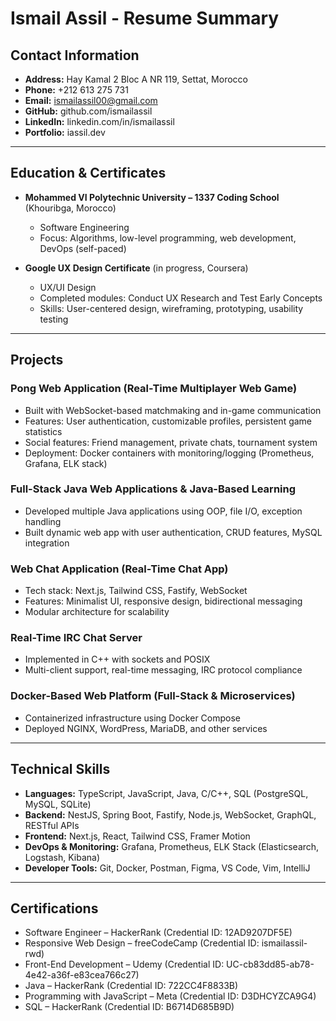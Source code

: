# Ismail Assil - Resume Summary

## Contact Information
- **Address:** Hay Kamal 2 Bloc A NR 119, Settat, Morocco  
- **Phone:** +212 613 275 731  
- **Email:** ismailassil00@gmail.com  
- **GitHub:** github.com/ismailassil  
- **LinkedIn:** linkedin.com/in/ismailassil  
- **Portfolio:** iassil.dev  

---

## Education & Certificates
- **Mohammed VI Polytechnic University – 1337 Coding School** (Khouribga, Morocco)  
  - Software Engineering  
  - Focus: Algorithms, low-level programming, web development, DevOps (self-paced)  

- **Google UX Design Certificate** (in progress, Coursera)  
  - UX/UI Design  
  - Completed modules: Conduct UX Research and Test Early Concepts  
  - Skills: User-centered design, wireframing, prototyping, usability testing  

---

## Projects
### Pong Web Application (Real-Time Multiplayer Web Game)
- Built with WebSocket-based matchmaking and in-game communication  
- Features: User authentication, customizable profiles, persistent game statistics  
- Social features: Friend management, private chats, tournament system  
- Deployment: Docker containers with monitoring/logging (Prometheus, Grafana, ELK stack)  

### Full-Stack Java Web Applications & Java-Based Learning
- Developed multiple Java applications using OOP, file I/O, exception handling  
- Built dynamic web app with user authentication, CRUD features, MySQL integration  

### Web Chat Application (Real-Time Chat App)
- Tech stack: Next.js, Tailwind CSS, Fastify, WebSocket  
- Features: Minimalist UI, responsive design, bidirectional messaging  
- Modular architecture for scalability  

### Real-Time IRC Chat Server
- Implemented in C++ with sockets and POSIX  
- Multi-client support, real-time messaging, IRC protocol compliance  

### Docker-Based Web Platform (Full-Stack & Microservices)
- Containerized infrastructure using Docker Compose  
- Deployed NGINX, WordPress, MariaDB, and other services  

---

## Technical Skills
- **Languages:** TypeScript, JavaScript, Java, C/C++, SQL (PostgreSQL, MySQL, SQLite)  
- **Backend:** NestJS, Spring Boot, Fastify, Node.js, WebSocket, GraphQL, RESTful APIs  
- **Frontend:** Next.js, React, Tailwind CSS, Framer Motion  
- **DevOps & Monitoring:** Grafana, Prometheus, ELK Stack (Elasticsearch, Logstash, Kibana)  
- **Developer Tools:** Git, Docker, Postman, Figma, VS Code, Vim, IntelliJ  

---

## Certifications
- Software Engineer – HackerRank (Credential ID: 12AD9207DF5E)  
- Responsive Web Design – freeCodeCamp (Credential ID: ismailassil-rwd)  
- Front-End Development – Udemy (Credential ID: UC-cb83dd85-ab78-4e42-a36f-e83cea766c27)  
- Java – HackerRank (Credential ID: 722CC4F8833B)  
- Programming with JavaScript – Meta (Credential ID: D3DHCYZCA9G4)  
- SQL – HackerRank (Credential ID: B6714D685B9D)
